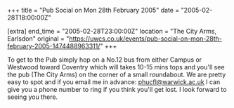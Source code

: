 +++
title = "Pub Social on Mon 28th February 2005"
date = "2005-02-28T18:00:00Z"

[extra]
end_time = "2005-02-28T23:00:00Z"
location = "The City Arms, Earlsdon"
original = "https://uwcs.co.uk/events/pub-social-on-mon-28th-february-2005-1474488963311/"
+++

To get to the Pub simply hop on a No.12 bus from either Campus or Westwood toward Coventry which will takes 10-15 mins tops and you'll see the pub (The City Arms) on the corner of a small roundabout. We are pretty easy to spot and if you email me in advance: phucfl@warwick.ac.uk I can give you a phone number to ring if you think you'll get lost. I look forward to seeing you there.

